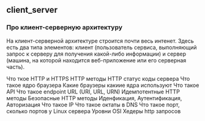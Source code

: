 <h2>client_server</h2>
<h3>Про клиент-серверную архитектуру</h3>
  <p>На клиент-серверной архитектуре строится почти весь интенет. Здесь есть два типа элементов: клиент (пользователь сервиса, выполняющий запрос к серверу для получения какой-либо информации) и сервер (машина, на которой находится веб-приложение или его серверная часть). </p>
Что ткое HTTP и HTTPS
HTTP методы
HTTP статус коды сервера
Что такое ядро браузера 
Какие браузеры какиие ядра используют
Что такое API
Что такое endpoint
URL (URI, URL, URN)
Идемпотентные HTTP методы
Безопасные HTTP методы
Иденфикация, Аутентификация, Авторизация
Что такое IP
Что такое октаты в DNS
Что такое порт, сколько портов у Linux сервера
Уровни OSI
Хедеры http запросов
